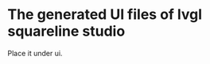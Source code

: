 The generated UI files of lvgl squareline studio
================================================

Place it under ui.